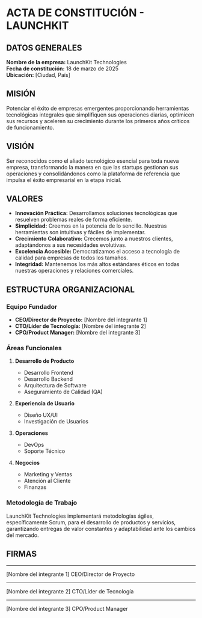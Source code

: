 # ACTA DE CONSTITUCIÓN - LAUNCHKIT

## DATOS GENERALES
**Nombre de la empresa:** LaunchKit Technologies  
**Fecha de constitución:** 18 de marzo de 2025  
**Ubicación:** [Ciudad, País]  

## MISIÓN
Potenciar el éxito de empresas emergentes proporcionando herramientas tecnológicas integrales que simplifiquen sus operaciones diarias, optimicen sus recursos y aceleren su crecimiento durante los primeros años críticos de funcionamiento.

## VISIÓN
Ser reconocidos como el aliado tecnológico esencial para toda nueva empresa, transformando la manera en que las startups gestionan sus operaciones y consolidándonos como la plataforma de referencia que impulsa el éxito empresarial en la etapa inicial.

## VALORES
- **Innovación Práctica:** Desarrollamos soluciones tecnológicas que resuelven problemas reales de forma eficiente.
- **Simplicidad:** Creemos en la potencia de lo sencillo. Nuestras herramientas son intuitivas y fáciles de implementar.
- **Crecimiento Colaborativo:** Crecemos junto a nuestros clientes, adaptándonos a sus necesidades evolutivas.
- **Excelencia Accesible:** Democratizamos el acceso a tecnología de calidad para empresas de todos los tamaños.
- **Integridad:** Mantenemos los más altos estándares éticos en todas nuestras operaciones y relaciones comerciales.

## ESTRUCTURA ORGANIZACIONAL

### Equipo Fundador
- **CEO/Director de Proyecto:** [Nombre del integrante 1]
- **CTO/Líder de Tecnología:** [Nombre del integrante 2]
- **CPO/Product Manager:** [Nombre del integrante 3]

### Áreas Funcionales
1. **Desarrollo de Producto**
   - Desarrollo Frontend
   - Desarrollo Backend
   - Arquitectura de Software
   - Aseguramiento de Calidad (QA)

2. **Experiencia de Usuario**
   - Diseño UX/UI
   - Investigación de Usuarios

3. **Operaciones**
   - DevOps
   - Soporte Técnico

4. **Negocios**
   - Marketing y Ventas
   - Atención al Cliente
   - Finanzas

### Metodología de Trabajo
LaunchKit Technologies implementará metodologías ágiles, específicamente Scrum, para el desarrollo de productos y servicios, garantizando entregas de valor constantes y adaptabilidad ante los cambios del mercado.

## FIRMAS

___________________________
[Nombre del integrante 1]
CEO/Director de Proyecto

___________________________
[Nombre del integrante 2]
CTO/Líder de Tecnología

___________________________
[Nombre del integrante 3]
CPO/Product Manager
